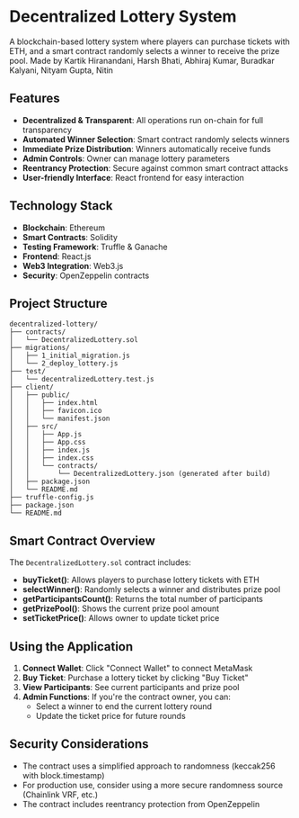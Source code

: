 # Decentralized Lottery System

A blockchain-based lottery system where players can purchase tickets with ETH, and a smart contract randomly selects a winner to receive the prize pool.
Made by Kartik Hiranandani, Harsh Bhati, Abhiraj Kumar, Buradkar Kalyani, Nityam Gupta, Nitin

## Features

- **Decentralized & Transparent**: All operations run on-chain for full transparency
- **Automated Winner Selection**: Smart contract randomly selects winners
- **Immediate Prize Distribution**: Winners automatically receive funds
- **Admin Controls**: Owner can manage lottery parameters
- **Reentrancy Protection**: Secure against common smart contract attacks
- **User-friendly Interface**: React frontend for easy interaction

## Technology Stack

- **Blockchain**: Ethereum
- **Smart Contracts**: Solidity
- **Testing Framework**: Truffle & Ganache
- **Frontend**: React.js
- **Web3 Integration**: Web3.js
- **Security**: OpenZeppelin contracts


## Project Structure

```
decentralized-lottery/
├── contracts/
│   └── DecentralizedLottery.sol
├── migrations/
│   ├── 1_initial_migration.js
│   └── 2_deploy_lottery.js
├── test/
│   └── decentralizedLottery.test.js
├── client/
│   ├── public/
│   │   ├── index.html
│   │   ├── favicon.ico
│   │   └── manifest.json
│   ├── src/
│   │   ├── App.js
│   │   ├── App.css
│   │   ├── index.js
│   │   ├── index.css
│   │   └── contracts/
│   │       └── DecentralizedLottery.json (generated after build)
│   ├── package.json
│   └── README.md
├── truffle-config.js
├── package.json
└── README.md
```

## Smart Contract Overview

The `DecentralizedLottery.sol` contract includes:

- **buyTicket()**: Allows players to purchase lottery tickets with ETH
- **selectWinner()**: Randomly selects a winner and distributes prize pool
- **getParticipantsCount()**: Returns the total number of participants
- **getPrizePool()**: Shows the current prize pool amount
- **setTicketPrice()**: Allows owner to update ticket price


## Using the Application

1. **Connect Wallet**: Click "Connect Wallet" to connect MetaMask
2. **Buy Ticket**: Purchase a lottery ticket by clicking "Buy Ticket"
3. **View Participants**: See current participants and prize pool
4. **Admin Functions**: If you're the contract owner, you can:
   - Select a winner to end the current lottery round
   - Update the ticket price for future rounds

## Security Considerations

- The contract uses a simplified approach to randomness (keccak256 with block.timestamp)
- For production use, consider using a more secure randomness source (Chainlink VRF, etc.)
- The contract includes reentrancy protection from OpenZeppelin



